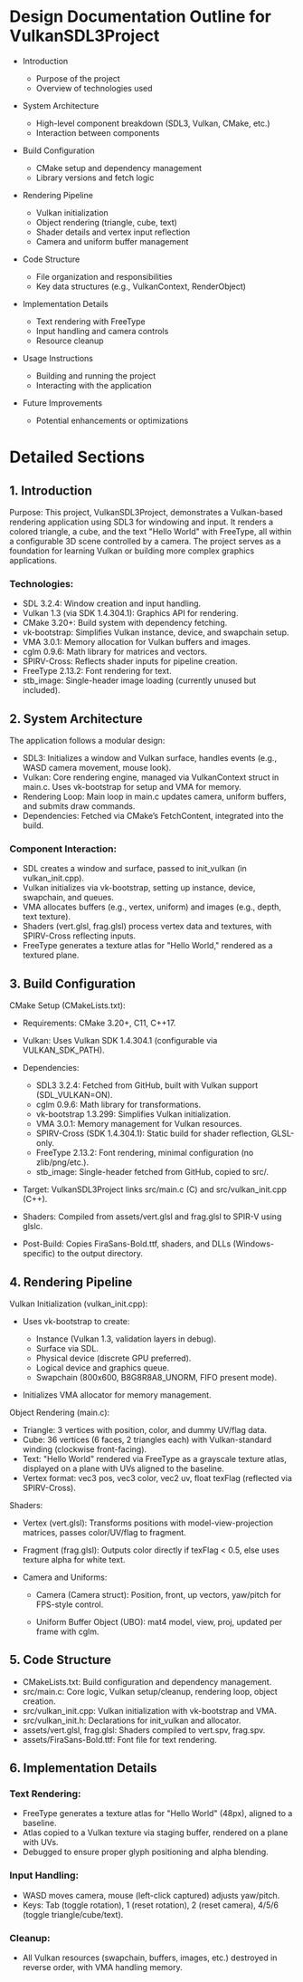 # Design Documentation Outline for VulkanSDL3Project

 * Introduction
   * Purpose of the project
   * Overview of technologies used

 * System Architecture
   * High-level component breakdown (SDL3, Vulkan, CMake, etc.)
   * Interaction between components

 * Build Configuration
   * CMake setup and dependency management
   * Library versions and fetch logic

 * Rendering Pipeline
   * Vulkan initialization
   * Object rendering (triangle, cube, text)
   * Shader details and vertex input reflection
   * Camera and uniform buffer management

 * Code Structure
   * File organization and responsibilities
   * Key data structures (e.g., VulkanContext, RenderObject)

 * Implementation Details
   * Text rendering with FreeType
   * Input handling and camera controls
   * Resource cleanup

 * Usage Instructions
   * Building and running the project
   * Interacting with the application

 * Future Improvements
   * Potential enhancements or optimizations

# Detailed Sections

## 1. Introduction
Purpose: This project, VulkanSDL3Project, demonstrates a Vulkan-based rendering application using SDL3 for windowing and input. It renders a colored triangle, a cube, and the text "Hello World" with FreeType, all within a configurable 3D scene controlled by a camera. The project serves as a foundation for learning Vulkan or building more complex graphics applications.
### Technologies:

 * SDL 3.2.4: Window creation and input handling.
 * Vulkan 1.3 (via SDK 1.4.304.1): Graphics API for rendering.
 * CMake 3.20+: Build system with dependency fetching.
 * vk-bootstrap: Simplifies Vulkan instance, device, and swapchain setup.
 * VMA 3.0.1: Memory allocation for Vulkan buffers and images.
 * cglm 0.9.6: Math library for matrices and vectors.
 * SPIRV-Cross: Reflects shader inputs for pipeline creation.
 * FreeType 2.13.2: Font rendering for text.
 * stb_image: Single-header image loading (currently unused but included).

## 2. System Architecture
The application follows a modular design:

 * SDL3: Initializes a window and Vulkan surface, handles events (e.g., WASD camera movement, mouse look).
 * Vulkan: Core rendering engine, managed via VulkanContext struct in main.c. Uses vk-bootstrap for setup and VMA for memory.
 * Rendering Loop: Main loop in main.c updates camera, uniform buffers, and submits draw commands.
 * Dependencies: Fetched via CMake’s FetchContent, integrated into the build.

### Component Interaction:
 * SDL creates a window and surface, passed to init_vulkan (in vulkan_init.cpp).
 * Vulkan initializes via vk-bootstrap, setting up instance, device, swapchain, and queues.
 * VMA allocates buffers (e.g., vertex, uniform) and images (e.g., depth, text texture).
 * Shaders (vert.glsl, frag.glsl) process vertex data and textures, with SPIRV-Cross reflecting inputs.
 * FreeType generates a texture atlas for "Hello World," rendered as a textured plane.

## 3. Build Configuration

CMake Setup (CMakeLists.txt):

 * Requirements: CMake 3.20+, C11, C++17.

 * Vulkan: Uses Vulkan SDK 1.4.304.1 (configurable via VULKAN_SDK_PATH).

 * Dependencies:
   * SDL3 3.2.4: Fetched from GitHub, built with Vulkan support (SDL_VULKAN=ON).
   * cglm 0.9.6: Math library for transformations.
   * vk-bootstrap 1.3.299: Simplifies Vulkan initialization.
   * VMA 3.0.1: Memory management for Vulkan resources.
   * SPIRV-Cross (SDK 1.4.304.1): Static build for shader reflection, GLSL-only.
   * FreeType 2.13.2: Font rendering, minimal configuration (no zlib/png/etc.).
   * stb_image: Single-header fetched from GitHub, copied to src/.

 * Target: VulkanSDL3Project links src/main.c (C) and src/vulkan_init.cpp (C++).
 * Shaders: Compiled from assets/vert.glsl and frag.glsl to SPIR-V using glslc.
 * Post-Build: Copies FiraSans-Bold.ttf, shaders, and DLLs (Windows-specific) to the output directory.

## 4. Rendering Pipeline
Vulkan Initialization (vulkan_init.cpp):
 * Uses vk-bootstrap to create:
   * Instance (Vulkan 1.3, validation layers in debug).
   * Surface via SDL.
   * Physical device (discrete GPU preferred).
   * Logical device and graphics queue.
   * Swapchain (800x600, B8G8R8A8_UNORM, FIFO present mode).

 * Initializes VMA allocator for memory management.

Object Rendering (main.c):
 * Triangle: 3 vertices with position, color, and dummy UV/flag data.
 * Cube: 36 vertices (6 faces, 2 triangles each) with Vulkan-standard winding (clockwise front-facing).
 * Text: "Hello World" rendered via FreeType as a grayscale texture atlas, displayed on a plane with UVs aligned to the baseline.
 * Vertex format: vec3 pos, vec3 color, vec2 uv, float texFlag (reflected via SPIRV-Cross).

Shaders:
 * Vertex (vert.glsl): Transforms positions with model-view-projection matrices, passes color/UV/flag to fragment.
 * Fragment (frag.glsl): Outputs color directly if texFlag < 0.5, else uses texture alpha for white text.

 * Camera and Uniforms:
   * Camera (Camera struct): Position, front, up vectors, yaw/pitch for FPS-style control.

   * Uniform Buffer Object (UBO): mat4 model, view, proj, updated per frame with cglm.

## 5. Code Structure
 * CMakeLists.txt: Build configuration and dependency management.
 * src/main.c: Core logic, Vulkan setup/cleanup, rendering loop, object creation.
 * src/vulkan_init.cpp: Vulkan initialization with vk-bootstrap and VMA.
 * src/vulkan_init.h: Declarations for init_vulkan and allocator.
 * assets/vert.glsl, frag.glsl: Shaders compiled to vert.spv, frag.spv.
 * assets/FiraSans-Bold.ttf: Font file for text rendering.

## 6. Implementation Details
### Text Rendering:
 * FreeType generates a texture atlas for "Hello World" (48px), aligned to a baseline.
 * Atlas copied to a Vulkan texture via staging buffer, rendered on a plane with UVs.
 * Debugged to ensure proper glyph positioning and alpha blending.

### Input Handling:
 * WASD moves camera, mouse (left-click captured) adjusts yaw/pitch.
 * Keys: Tab (toggle rotation), 1 (reset rotation), 2 (reset camera), 4/5/6 (toggle triangle/cube/text).

### Cleanup:
 * All Vulkan resources (swapchain, buffers, images, etc.) destroyed in reverse order, with VMA handling memory.


